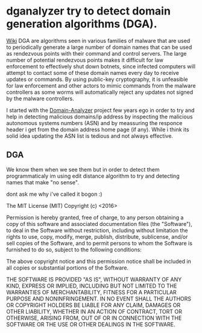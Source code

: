 dganalyzer try to detect domain generation algorithms (DGA).
============================================================
[Wiki](https://en.wikipedia.org/wiki/Domain_generation_algorithm) DGA are algorithms seen in various families of malware that are used to periodically generate a large number of domain names that can be used as rendezvous points with their command and control servers. The large number of potential rendezvous points makes it difficult for law enforcement to effectively shut down botnets, since infected computers will attempt to contact some of these domain names every day to receive updates or commands. By using public-key cryptography, it is unfeasible for law enforcement and other actors to mimic commands from the malware controllers as some worms will automatically reject any updates not signed by the malware controllers.

I started with the [Domain-Analyzer](https://github.com/udishamir/Domain-Analyzer) project few years ego in order to try and help in detecting malicious domains/ip address by inspecting the  malicious autonomous systems numbers  (ASN) and by meassuring the responce header i get from the domain address home page (if any). While i think its solid idea updating the ASN list is tedious and not always effective.  

## DGA 
We know them when we see them but in order to detect them programmaticaly im using edit distance algorithm to try and detecting names that make "no sense".

dont ask me why i've called it bogon :)


The MIT License (MIT)
Copyright (c) <2016> <copyright holders>

Permission is hereby granted, free of charge, to any person obtaining a copy of this software and associated documentation files (the "Software"), to deal in the Software without restriction, including without limitation the rights to use, copy, modify, merge, publish, distribute, sublicense, and/or sell copies of the Software, and to permit persons to whom the Software is furnished to do so, subject to the following conditions:

The above copyright notice and this permission notice shall be included in all copies or substantial portions of the Software.

THE SOFTWARE IS PROVIDED "AS IS", WITHOUT WARRANTY OF ANY KIND, EXPRESS OR IMPLIED, INCLUDING BUT NOT LIMITED TO THE WARRANTIES OF MERCHANTABILITY, FITNESS FOR A PARTICULAR PURPOSE AND NONINFRINGEMENT. IN NO EVENT SHALL THE AUTHORS OR COPYRIGHT HOLDERS BE LIABLE FOR ANY CLAIM, DAMAGES OR OTHER LIABILITY, WHETHER IN AN ACTION OF CONTRACT, TORT OR OTHERWISE, ARISING FROM, OUT OF OR IN CONNECTION WITH THE SOFTWARE OR THE USE OR OTHER DEALINGS IN THE SOFTWARE.
